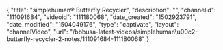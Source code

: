{
    "title": "simplehuman&reg;  Butterfly Recycler",
    "description": "",
    "channelid": "111091684",
    "videoid": "111180068",
    "date_created": "1502923791",
    "date_modified": "1504049176",
    "type": "captivate",
    "layout": "channelVideo",
    "url": "\/bbbusa-latest-videos\/simplehuman\u00c2-butterfly-recycler-2-notes\/111091684-111180068"
}